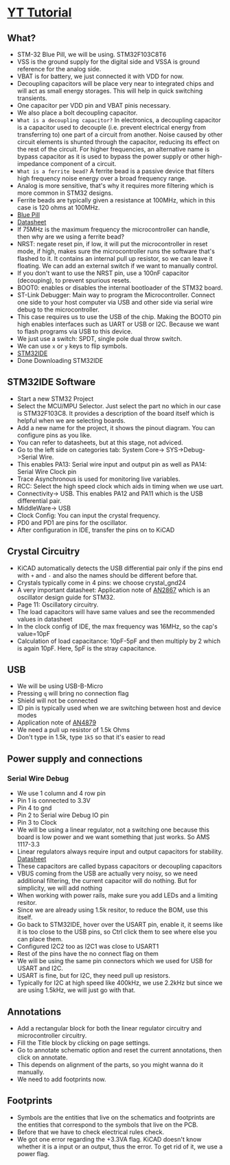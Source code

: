 # [YT Tutorial](https://www.youtube.com/watch?v=aVUqaB0IMh4&list=PLXSyc11qLa1b9VA7nw8-DiLRXVhZ2iUN2&index=5)
## What?
- STM-32 Blue Pill, we will be using. STM32F103C8T6
- VSS is the ground supply for the digital side and VSSA is ground reference for the analog side.
- VBAT is for battery, we just connected it with VDD for now.
- Decoupling capacitors will be place very near to integrated chips and will act as small energy storages. This will help in quick switching transients.
- One capacitor per VDD pin and VBAT pinis necessary.
- We also place a bolt decoupling capacitor.
- `What is a decoupling capacitor?` In electronics, a decoupling capacitor is a capacitor used to decouple (i.e. prevent electrical energy from transferring to) one part of a circuit from another. Noise caused by other circuit elements is shunted through the capacitor, reducing its effect on the rest of the circuit. For higher frequencies, an alternative name is bypass capacitor as it is used to bypass the power supply or other high-impedance component of a circuit.
- `What is a ferrite bead?` A ferrite bead is a passive device that filters high frequency noise energy over a broad frequency range.
- Analog is more sensitive, that's why it requires more filtering which is more common in STM32 designs.
- Ferrite beads are typically given a resistance at 100MHz, which in this case is 120 ohms at 100MHz.
- [Blue Pill](https://stm32-base.org/boards/STM32F103C8T6-Blue-Pill.html)
- [Datasheet](https://www.st.com/resource/en/datasheet/stm32f103c8.pdf)
- If 75MHz is the maximum frequency the microcontroller can handle, then why are we using a ferrite bead?
- NRST: negate reset pin, if low, it will put the microcontroller in reset mode, if high, makes sure the microcontroller runs the software that's flashed to it. It contains an internal pull up resistor, so we can leave it floating. We can add an external switch if we want to manually control.
- If you don't want to use the NRST pin, use a 100nF capacitor (decouping), to prevent spurious resets.
- BOOT0: enables or disables the internal bootloader of the STM32 board.
- ST-Link Debugger: Main way to program the Microcontroller. Connect one side to your host computer via USB and other side via serial wire debug to the microcontroller.
- This case requires us to use the USB of the chip. Making the BOOT0 pin high enables interfaces such as UART or USB or I2C. Because we want to flash programs via USB to this device.
- We just use a switch: SPDT, single pole dual throw switch.
- We can use `x` or `y` keys to flip symbols.
- [STM32IDE](https://www.st.com/en/development-tools/stm32cubeide.html)
- Done Downloading STM32IDE
## STM32IDE Software
- Start a new STM32 Project
- Select the MCU/MPU Selector. Just select the part no which in our case is STM32F103C8. It provides a description of the board itself which is helpful when we are selecting boards.
- Add a new name for the project, it shows the pinout diagram. You can configure pins as you like.
- You can refer to datasheets, but at this stage, not adviced.
- Go to the left side on categories tab: System Core-> SYS->Debug->Serial Wire.
- This enables PA13: Serial wire input and output pin as well as PA14: Serial Wire Clock pin
- Trace Asynchronous is used for monitoring live variables.
- RCC: Select the high speed clock which aids in timing when we use uart.
- Connectivity-> USB. This enables PA12 and PA11 which is the USB differential pair.
- MiddleWare-> USB
- Clock Config: You can input the crystal frequency.
- PD0 and PD1 are pins for the oscillator.
- After configuration in IDE, transfer the pins on to KiCAD
## Crystal Circuitry
- KiCAD automatically detects the USB differential pair only if the pins end with `+` and `-` and also the names should be different before that.
- Crystals typically come in 4 pins: we choose crystal_gnd24
- A very important datasheet: Application note of [AN2867](https://www.st.com/resource/en/application_note/an2867-guidelines-for-oscillator-design-on-stm8afals-and-stm32-mcusmpus-stmicroelectronics.pdf) which is an oscillator design guide for STM32.
- Page 11: Oscillatory circuitry.
- The load capacitors will have same values and see the recommended values in datasheet
- In the clock config of IDE, the max frequency was 16MHz, so the cap's value=10pF
- Calculation of load capacitance: 10pF-5pF and then multiply by 2 which is again 10pF. Here, 5pF is the stray capacitance.
## USB
- We will be using USB-B-Micro
- Pressing `q` will bring no connection flag
- Shield will not be connected
- ID pin is typically used when we are switching between host and device modes
- Application note of [AN4879](https://www.st.com/resource/en/application_note/an4879-introduction-to-usb-hardware-and-pcb-guidelines-using-stm32-mcus-stmicroelectronics.pdf)
- We need a pull up resistor of 1.5k Ohms
- Don't type in 1.5k, type `1k5` so that it's easier to read
## Power supply and connections
### Serial Wire Debug
- We use 1 column and 4 row pin
- Pin 1 is connected to 3.3V
- Pin 4 to gnd
- Pin 2 to Serial wire Debug IO pin
- Pin 3 to Clock
- We will be using a linear regulator, not a switching one because this board is low power and we want something that just works. So AMS 1117-3.3
- Linear regulators always require input and output capacitors for stability. [Datasheet](https://www.alldatasheet.com/datasheet-pdf/view/49118/ADMOS/AMS1117.html)
- These capacitors are called bypass capacitors or decoupling capacitors
- VBUS coming from the USB are actually very noisy, so we need additional filtering, the current capacitor will do nothing. But for simplicity, we will add nothing
- When working with power rails, make sure you add LEDs and a limiting resitor.
- Since we are already using 1.5k resitor, to reduce the BOM, use this itself.
- Go back to STM32IDE, hover over the USART pin, enable it, it seems like it is too close to the USB pins, so Ctrl click them to see where else you can place them.
- Configured I2C2 too as I2C1 was close to USART1
- Rest of the pins have the no connect flag on them
- We will be using the same pin connectors which we used for USB for USART and I2C.
- USART is fine, but for I2C, they need pull up resistors.
- Typically for I2C at high speed like 400kHz, we use 2.2kHz but since we are using 1.5kHz, we will just go with that.
## Annotations
- Add a rectangular block for both the linear regulator circuitry and microcontroller circuitry.
- Fill the Title block by clicking on page settings.
- Go to annotate schematic option and reset the current annotations, then click on annotate.
- This depends on alignment of the parts, so you might wanna do it manually.
- We need to add footprints now.
## Footprints
- Symbols are the entities that live on the schematics and footprints are the entities that correspond to the symbols that live on the PCB.
- Before that we have to check electrical rules check.
- We got one error regarding the +3.3VA flag. KiCAD doesn't know whether it is a input or an output, thus the error. To get rid of it, we use a power flag. 

